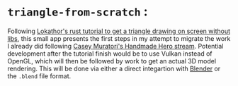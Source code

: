 # `triangle-from-scratch` :

Following [Lokathor's rust tutorial to get a triangle drawing on screen without libs](https://rust-tutorials.github.io/triangle-from-scratch/), this small app presents the first steps in my attempt to migrate the work I already did following [Casey Muratori's Handmade Hero stream](https://hero.handmade.network/episode/code).
Potential development after the tutorial finish would be to use Vulkan instead of OpenGL, which will then be followed by work to get an actual 3D model rendering. This will be done via either a direct integartion with [Blender](https://www.blender.org/) or the `.blend` file format.